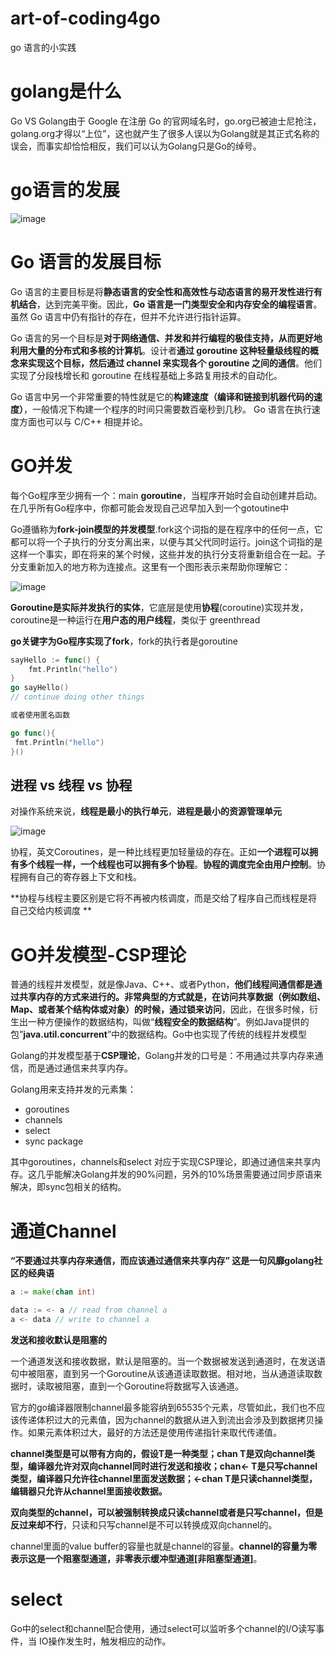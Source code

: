 # art-of-coding4go
go 语言的小实践

# golang是什么

Go VS Golang由于 Google 在注册 Go 的官网域名时，go.org已被迪士尼抢注，golang.org才得以“上位”，这也就产生了很多人误以为Golang就是其正式名称的误会，而事实却恰恰相反，我们可以认为Golang只是Go的绰号。

# go语言的发展

![image](https://user-images.githubusercontent.com/13504729/130402670-68428d86-655b-425e-9107-c18e586e98de.png)

# Go 语言的发展目标

Go 语言的主要目标是将**静态语言的安全性和高效性与动态语言的易开发性进行有机结合**，达到完美平衡。因此，**Go 语言是一门类型安全和内存安全的编程语言**。虽然 Go 语言中仍有指针的存在，但并不允许进行指针运算。
 
Go 语言的另一个目标是**对于网络通信、并发和并行编程的极佳支持，从而更好地利用大量的分布式和多核的计算机**。设计者**通过 goroutine 这种轻量级线程的概念来实现这个目标，然后通过 channel 来实现各个 goroutine 之间的通信**。他们实现了分段栈增长和 goroutine 在线程基础上多路复用技术的自动化。
 
Go 语言中另一个非常重要的特性就是它的**构建速度（编译和链接到机器代码的速度）**，一般情况下构建一个程序的时间只需要数百毫秒到几秒。
Go 语言在执行速度方面也可以与 C/C++ 相提并论。

# GO并发 

每个Go程序至少拥有一个：main **goroutine**，当程序开始时会自动创建并启动。在几乎所有Go程序中，你都可能会发现自己迟早加入到一个gotoutine中

Go遵循称为**fork-join模型的并发模型**.fork这个词指的是在程序中的任何一点，它都可以将一个子执行的分支分离出来，以便与其父代同时运行。join这个词指的是这样一个事实，即在将来的某个时候，这些并发的执行分支将重新组合在一起。子分支重新加入的地方称为连接点。这里有一个图形表示来帮助你理解它：

![image](https://user-images.githubusercontent.com/13504729/130546277-13c063d0-fe4b-4892-9f64-c8f3363e7d06.png)

**Goroutine是实际并发执行的实体**，它底层是使用**协程**(coroutine)实现并发，coroutine是一种运行在**用户态的用户线程**，类似于 greenthread

**go关键字为Go程序实现了fork**，fork的执行者是goroutine

``` go
sayHello := func() {
	fmt.Println("hello")
}
go sayHello()
// continue doing other things

或者使用匿名函数

go func(){
 fmt.Println("hello")
}()
```

## 进程 vs 线程 vs 协程

对操作系统来说，**线程是最小的执行单元**，**进程是最小的资源管理单元**

![image](https://user-images.githubusercontent.com/13504729/130587050-cd540f9b-fdb9-4627-b550-a76e47cdae34.png)

协程，英文Coroutines，是一种比线程更加轻量级的存在。正如**一个进程可以拥有多个线程一样，一个线程也可以拥有多个协程**。**协程的调度完全由用户控制**。协程拥有自己的寄存器上下文和栈。

**协程与线程主要区别是它将不再被内核调度，而是交给了程序自己而线程是将自己交给内核调度
**
# GO并发模型-CSP理论

普通的线程并发模型，就是像Java、C++、或者Python，**他们线程间通信都是通过共享内存的方式来进行的。非常典型的方式就是，在访问共享数据（例如数组、Map、或者某个结构体或对象）的时候，通过锁来访问**，因此，在很多时候，衍生出一种方便操作的数据结构，叫做“**线程安全的数据结构**”。例如Java提供的包”**java.util.concurrent**”中的数据结构。Go中也实现了传统的线程并发模型

Golang的并发模型基于**CSP理论**，Golang并发的口号是：不用通过共享内存来通信，而是通过通信来共享内存。

Golang用来支持并发的元素集：
+ goroutines
+ channels
+ select
+ sync package
	
其中goroutines，channels和select 对应于实现CSP理论，即通过通信来共享内存。这几乎能解决Golang并发的90%问题，另外的10%场景需要通过同步原语来解决，即sync包相关的结构。

# 通道Channel

**“不要通过共享内存来通信，而应该通过通信来共享内存” 这是一句风靡golang社区的经典语**

```go
a := make(chan int) 

data := <- a // read from channel a  
a <- data // write to channel a

```

**发送和接收默认是阻塞的**

一个通道发送和接收数据，默认是阻塞的。当一个数据被发送到通道时，在发送语句中被阻塞，直到另一个Goroutine从该通道读取数据。相对地，当从通道读取数据时，读取被阻塞，直到一个Goroutine将数据写入该通道。

官方的go编译器限制channel最多能容纳到65535个元素，尽管如此，我们也不应该传递体积过大的元素值，因为channel的数据从进入到流出会涉及到数据拷贝操作。如果元素体积过大，最好的方法还是使用传递指针来取代传递值。

**channel类型是可以带有方向的，假设T是一种类型；chan T是双向channel类型，编译器允许对双向channel同时进行发送和接收；chan<- T是只写channel类型，编译器只允许往channel里面发送数据；<-chan T是只读channel类型，编辑器只允许从channel里面接收数据。**

**双向类型的channel，可以被强制转换成只读channel或者是只写channel，但是反过来却不行**，只读和只写channel是不可以转换成双向channel的。

channel里面的value buffer的容量也就是channel的容量。**channel的容量为零表示这是一个阻塞型通道，非零表示缓冲型通道[非阻塞型通道]**。

# select

Go中的select和channel配合使用，通过select可以监听多个channel的I/O读写事件，当 IO操作发生时，触发相应的动作。


